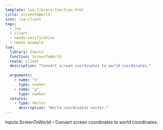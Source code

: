 ```yaml
---
template: lua-library-function.html
title: ScreenToWorld
icon: lua-client
tags:
  - lua
  - client
  - needs-verification
  - needs-example
lua:
  library: Inputs
  function: ScreenToWorld
  realm: client
  description: "Convert screen coordinates to world coordinates."
  
  arguments:
    - name: "x"
      type: number
    - name: "y"
      type: number
  returns:
    - type: Vector
      description: "World coordinates vector."
---
```


<div class="lua__search__keywords">
Inputs.ScreenToWorld &#x2013; Convert screen coordinates to world coordinates.
</div>
